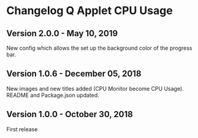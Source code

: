 # Changelog Q Applet CPU Usage

## Version 2.0.0 - May 10, 2019

New config which allows the set up the background color of the progress bar.

## Version 1.0.6 - December 05, 2018

New images and new titles added (CPU Monitor become CPU Usage).
README and Package.json updated.

## Version 1.0.0 - October 30, 2018

First release
